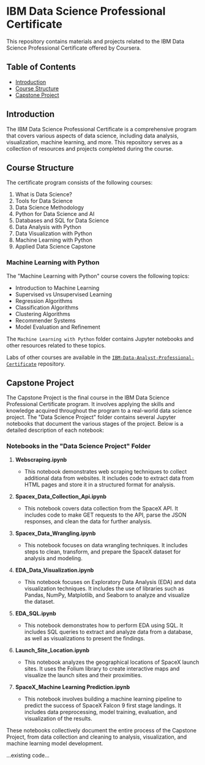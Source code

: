 # IBM Data Science Professional Certificate

This repository contains materials and projects related to the IBM Data Science Professional Certificate offered by Coursera.

## Table of Contents
- [Introduction](#introduction)
- [Course Structure](#course-structure)
- [Capstone Project](#capstone-project)

## Introduction
The IBM Data Science Professional Certificate is a comprehensive program that covers various aspects of data science, including data analysis, visualization, machine learning, and more. This repository serves as a collection of resources and projects completed during the course.

## Course Structure
The certificate program consists of the following courses:
1. What is Data Science?
2. Tools for Data Science
3. Data Science Methodology
4. Python for Data Science and AI
5. Databases and SQL for Data Science
6. Data Analysis with Python
7. Data Visualization with Python
8. Machine Learning with Python
9. Applied Data Science Capstone


### Machine Learning with Python
The "Machine Learning with Python" course covers the following topics:
- Introduction to Machine Learning
- Supervised vs Unsupervised Learning
- Regression Algorithms
- Classification Algorithms
- Clustering Algorithms
- Recommender Systems
- Model Evaluation and Refinement

The `Machine Learning with Python` folder contains Jupyter notebooks and other resources related to these topics.

Labs of other courses are available in the [`IBM-Data-Analyst-Professional-Certificate`](https://github.com/krzysztofpk14/IBM-Data-Analyst-Professional-Certificate) repository.


## Capstone Project
The Capstone Project is the final course in the IBM Data Science Professional Certificate program. It involves applying the skills and knowledge acquired throughout the program to a real-world data science project. The "Data Science Project" folder contains several Jupyter notebooks that document the various stages of the project. Below is a detailed description of each notebook:

### Notebooks in the "Data Science Project" Folder

1. **Webscraping.ipynb**
   - This notebook demonstrates web scraping techniques to collect additional data from websites. It includes code to extract data from HTML pages and store it in a structured format for analysis.

2. **Spacex_Data_Collection_Api.ipynb**
   - This notebook covers data collection from the SpaceX API. It includes code to make GET requests to the API, parse the JSON responses, and clean the data for further analysis.

3. **Spacex_Data_Wrangling.ipynb**
   - This notebook focuses on data wrangling techniques. It includes steps to clean, transform, and prepare the SpaceX dataset for analysis and modeling.

4. **EDA_Data_Visualization.ipynb**
   - This notebook focuses on Exploratory Data Analysis (EDA) and data visualization techniques. It includes the use of libraries such as Pandas, NumPy, Matplotlib, and Seaborn to analyze and visualize the dataset.

5. **EDA_SQL.ipynb**
   - This notebook demonstrates how to perform EDA using SQL. It includes SQL queries to extract and analyze data from a database, as well as visualizations to present the findings.

6. **Launch_Site_Location.ipynb**
   - This notebook analyzes the geographical locations of SpaceX launch sites. It uses the Folium library to create interactive maps and visualize the launch sites and their proximities.

7. **SpaceX_Machine Learning Prediction.ipynb**
   - This notebook involves building a machine learning pipeline to predict the success of SpaceX Falcon 9 first stage landings. It includes data preprocessing, model training, evaluation, and visualization of the results.

These notebooks collectively document the entire process of the Capstone Project, from data collection and cleaning to analysis, visualization, and machine learning model development.

...existing code...

